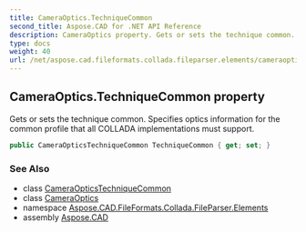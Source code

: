 ```yaml
---
title: CameraOptics.TechniqueCommon
second_title: Aspose.CAD for .NET API Reference
description: CameraOptics property. Gets or sets the technique common. Specifies optics information for the common profile that all COLLADA implementations must support
type: docs
weight: 40
url: /net/aspose.cad.fileformats.collada.fileparser.elements/cameraoptics/techniquecommon/
---
```

## CameraOptics.TechniqueCommon property

Gets or sets the technique common. Specifies optics information for the common profile that all COLLADA implementations must support.

```csharp
public CameraOpticsTechniqueCommon TechniqueCommon { get; set; }
```

### See Also

* class [CameraOpticsTechniqueCommon](../../cameraopticstechniquecommon/)
* class [CameraOptics](../)
* namespace [Aspose.CAD.FileFormats.Collada.FileParser.Elements](../../../aspose.cad.fileformats.collada.fileparser.elements/)
* assembly [Aspose.CAD](../../../)


